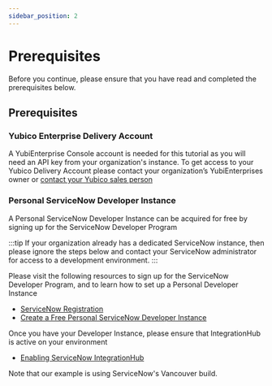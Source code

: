 ```yaml
---
sidebar_position: 2
---
```


# Prerequisites

Before you continue, please ensure that you have read and completed the prerequisites below.

## Prerequisites

### Yubico Enterprise Delivery Account

A YubiEnterprise Console account is needed for this tutorial as you will need an API key from your organization's instance. To get access to your Yubico Delivery Account please contact your organization’s YubiEnterprises owner or [contact your Yubico sales person](https://www.yubico.com/contact-us/)

### Personal ServiceNow Developer Instance

A Personal ServiceNow Developer Instance can be acquired for free by signing up for the ServiceNow Developer Program

:::tip
If your organization already has a dedicated ServiceNow instance, then please ignore the steps below and contact your ServiceNow administrator for access to a development environment.
:::

Please visit the following resources to sign up for the ServiceNow Developer Program, and to learn how to set up a Personal Developer Instance

- [ServiceNow Registration](https://developer.servicenow.com/dev.do)
- [Create a Free Personal ServiceNow Developer Instance](https://developer.servicenow.com/dev.do#!/learn/learning-plans/rome/new_to_servicenow/app_store_learnv2_buildmyfirstapp_rome_personal_developer_instances)

Once you have your Developer Instance, please ensure that IntegrationHub is active on your environment

- [Enabling ServiceNow IntegrationHub](https://developer.servicenow.com/dev.do#!/learn/learning-plans/rome/servicenow_application_developer/app_store_learnv2_rest_rome_activating_integrationhub)

Note that our example is using ServiceNow's Vancouver build.
